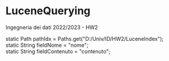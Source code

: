 # LuceneQuerying
Ingegneria dei dati 2022/2023 - HW2
<br>

static Path pathIdx = Paths.get("D:/Univ/ID/HW2/LuceneIndex");<br>
static String fieldNome = "nome";<br>
static String fieldContenuto = "contenuto";<br>

